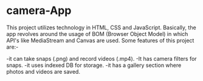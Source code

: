 # camera-App

This project utilizes technology in HTML, CSS and JavaScript. Basically, the app revolves around the usage of BOM (Browser Object Model) in which API's like MediaStream and Canvas are used. Some features of this project are:-

-it can take snaps (.png) and record videos (.mp4).
-It has camera filters for snaps.
-it uses indexed DB for storage.
-it has a gallery section where photos and videos are saved.
